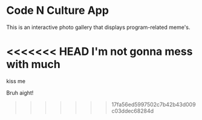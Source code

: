 # Code N Culture App

This is an interactive photo gallery that displays program-related meme's.

<<<<<<< HEAD
I'm not gonna mess with much
=======

kiss me

Bruh
aight!
>>>>>>> 17fa56ed5997502c7b42b43d009c03ddec68284d
